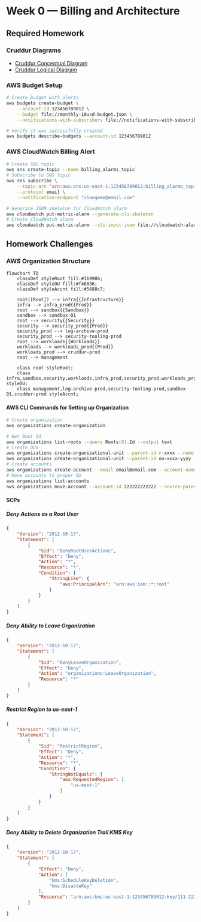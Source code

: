 # Week 0 — Billing and Architecture

## Required Homework

### Cruddur Diagrams

- [Cruddur Conceptual Diagram](https://lucid.app/lucidchart/48b1c3b6-dc3f-4860-a0e1-8bba39c60e5e/edit?viewport_loc=-641%2C199%2C3072%2C1588%2C0_0&invitationId=inv_28780703-4836-4753-a3ec-2c1aec05bf5f)
- [Cruddur Logical Diagram](https://lucid.app/lucidchart/8766af01-d925-41f1-99e2-d7cd46a19d8f/edit?viewport_loc=-7%2C-809%2C3072%2C1588%2Ct-LzCip71osq&invitationId=inv_46e21018-1560-4d76-ab40-bd849c8465db)

### AWS Budget Setup

```sh
# Create budget with alerts
aws budgets create-budget \
    --account-id 123456789012 \
    --budget file://monthly-10usd-budget.json \
    --notifications-with-subscribers file://notifications-with-subscribers.json

# Verify it was successfully created
aws budgets describe-budgets --account-id 123456789012
```

### AWS CloudWatch Billing Alert

```sh
# Create SNS topic
aws sns create-topic --name billing_alarms_topic
# Subscribe to SNS topic
aws sns subscribe \
    --topic-arn "arn:aws:sns:us-east-1:123456789012:billing_alarms_topic" \
    --protocol email \
    --notification-endpoint "changeme@email.com"

# Generate JSON skeleton for CloudWatch alarm
aws cloudwatch put-metric-alarm --generate-cli-skeleton
# Create CloudWatch alarm
aws cloudwatch put-metric-alarm --cli-input-json file://cloudwatch-alarm.json
```

## Homework Challenges

### AWS Organization Structure

```mermaid
flowchart TD
    classDef styleRoot fill:#1b998b;
    classDef styleOU fill:#f46036;
    classDef styleAccnt fill:#5688c7;

    root([Root]) --> infra{{Infrastructure}}
    infra --> infra_prod{{Prod}}
    root --> sandbox{{Sandbox}}
    sandbox --> sandbox-01
    root --> security{{Security}}
    security --> security_prod{{Prod}}
    security_prod --> log-archive-prod
    security_prod --> security-tooling-prod
    root --> workloads{{Workloads}}
    workloads --> workloads_prod{{Prod}}
    workloads_prod --> cruddur-prod
    root --> management

    class root styleRoot;
    class infra,sandbox,security,workloads,infra_prod,security_prod,workloads_prod styleOU;
    class management,log-archive-prod,security-tooling-prod,sandbox-01,cruddur-prod styleAccnt;
```

#### AWS CLI Commands for Setting up Organization

```bash
# Create organization
aws organizations create-organization

# Get Root Id
aws organizations list-roots --query Roots[0].Id --output text
# Create OUs
aws organizations create-organizational-unit --parent-id r-xxxx --name Security
aws organizations create-organizational-unit --parent-id ou-xxxx-yyyy --name Prod
# Create accounts
aws organizations create-account --email email@email.com --account-name log-archive-prod
# Move accounts to proper OU
aws organizations list-accounts
aws organizations move-account --account-id 222222222222 --source-parent-id r-xxxx --destination-parent-id ou-xxxx-yyyy
```

#### SCPs

##### Deny Actions as a Root User

```json
{
    "Version": "2012-10-17",
    "Statement": [
        {
            "Sid": "DenyRootUserActions",
            "Effect": "Deny",
            "Action": "*",
            "Resource": "*",
            "Condition": {
                "StringLike": {
                    "aws:PrincipalArn": "arn:aws:iam::*:root"
                }
            }
        }
    ]
}
```

##### Deny Ability to Leave Organization

```json
{
    "Version": "2012-10-17",
    "Statement": [
        {
            "Sid": "DenyLeaveOrganization",
            "Effect": "Deny",
            "Action": "organizations:LeaveOrganization",
            "Resource": "*"
        }
    ]
}
```

##### Restrict Region to us-east-1

```json
{
    "Version": "2012-10-17",
    "Statement": [
        {
            "Sid": "RestrictRegion",
            "Effect": "Deny",
            "Action": "*",
            "Resource": "*",
            "Condition": {
                "StringNotEquals": {
                    "aws:RequestedRegion": [
                        "us-east-1"
                    ]
                }
            }
        }
    ]
}
```

##### Deny Ability to Delete Organization Trail KMS Key

```json
{
    "Version": "2012-10-17",
    "Statement": [
        {
            "Effect": "Deny",
            "Action": [
                "kms:ScheduleKeyDeletion",
                "kms:DisableKey"
            ],
            "Resource": "arn:aws:kms:us-east-1:123456789012:key/111-2222-3333-4444"
        }
    ]
}
```